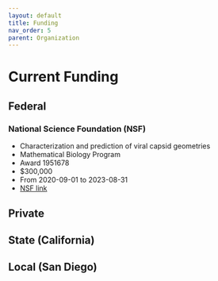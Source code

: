 ```yaml
---
layout: default
title: Funding
nav_order: 5
parent: Organization
---
```


# Current Funding

## Federal

### National Science Foundation (NSF)
+ Characterization and prediction of viral capsid geometries
+ Mathematical Biology Program
+ Award 1951678
+ $300,000
+ From 2020-09-01 to 2023-08-31
+ [NSF link](https://www.nsf.gov/awardsearch/showAward?AWD_ID=1951678&HistoricalAwards=false)

## Private

## State (California)

## Local (San Diego)

